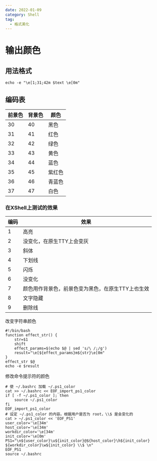 ```yaml
---
date: 2022-01-09
category: Shell
tag:
  - 格式美化
---
```


# 输出颜色

## 用法格式

```plain
echo -e "\e[1;31;42m $text \e[0m"
```

## [](#编码表)编码表

| 前景色 | 背景色 | 颜色  |
|-----|-----|-----|
| 30  | 40  | 黑色  |
| 31  | 41  | 红色  |
| 32  | 42  | 绿色  |
| 33  | 43  | 黄色  |
| 34  | 44  | 蓝色  |
| 35  | 45  | 紫红色 |
| 36  | 46  | 青蓝色 |
| 37  | 47  | 白色  |

### [](#在xshell上测试的效果)在XShell上测试的效果

| 编码 | 效果                         |
|----|----------------------------|
| 1  | 高亮                         |
| 2  | 没变化，在原生TTY上会变灰             |
| 3  | 斜体                         |
| 4  | 下划线                        |
| 5  | 闪烁                         |
| 6  | 没变化                        |
| 7  | 颜色用作背景色，前景色变为黑色，在原生TTY上也生效 |
| 8  | 文字隐藏                       |
| 9  | 删除线                        |

改变字符串颜色

```plain
#!/bin/bash
function effect_str() {
    str=$1
    shift
    effect_params=$(echo $@ | sed 's/\ /;/g')
    result="\e[${effect_params}m${str}\e[0m"
}
effect_str $@
echo -e $result
```

修改命令提示符的颜色

```plain
# 使 ~/.bashrc 加载 ~/.ps1_color
cat >> ~/.bashrc << EOF_import_ps1_color
if [ -f ~/.ps1_color ]; then
    source ~/.ps1_color
fi
EOF_import_ps1_color
# 设定 ~/.ps1_color 的内容。根据用户是否为 root，\\$ 是会变化的
cat > ~/.ps1_color << 'EOF_PS1'
user_color='\e[34m'
host_color='\e[34m'
workdir_color='\e[34m'
init_color='\e[0m'
PS1="\n${user_color}\u${init_color}@${host_color}\h${init_color} ${workdir_color}\w${init_color} \\$ \n"
EOF_PS1
source ~/.bashrc
```



